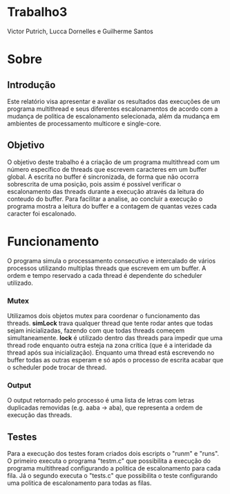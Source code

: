 # Trabalho3

Victor Putrich, Lucca Dornelles e Guilherme Santos

# Sobre

## Introdução
Este relatório visa apresentar e avaliar os resultados das execuções de um programa multithread e seus diferentes escalonamentos de acordo com a mudança de politica de escalonamento selecionada, além da mudança em ambientes de processamento multicore e single-core.

## Objetivo
O objetivo deste trabalho é a criação de um programa multithread com um número específico de threads que escrevem caracteres em um buffer global. A escrita no buffer é sincronizada, de forma que não ocorra sobrescrita de uma posição, pois assim é possivel verificar o escalonamento das threads durante a execução através da leitura do conteudo do buffer. Para facilitar a analise, ao concluir a execução o programa mostra a leitura do buffer e a contagem de quantas vezes cada caracter foi escalonado.

# Funcionamento

O programa simula o processamento consecutivo e intercalado de vários processos utilizando multiplas threads que escrevem em um buffer. A ordem e tempo reservado a cada thread é dependente do scheduler utilizado. 

### Mutex
Utilizamos dois objetos mutex para coordenar o funcionamento das threads. 
**simLock** trava qualquer thread que tente rodar antes que todas sejam inicializadas, fazendo com que todas threads começem simultaneamente. 
**lock** é utilizado dentro das threads para impedir que uma thread rode enquanto outra esteja na zona crítica (que é a interidade da thread após sua inicialização). Enquanto uma thread está escrevendo no buffer todas as outras esperam e só após o processo de escrita acabar que o scheduler pode trocar de thread. 

### Output
O output retornado pelo processo é uma lista de letras com letras duplicadas removidas (e.g. aaba -> aba), que representa a ordem de execução das threads. 

## Testes
Para a execução dos testes foram criados dois escripts o "runm" e "runs". O primeiro executa o programa "testm.c" que possibilita a execução do programa multithread configurando a politica de escalonamento para cada fila. Já o segundo executa o "tests.c" que possibilita o teste configurando uma politica de escalonamento para todas as filas.
